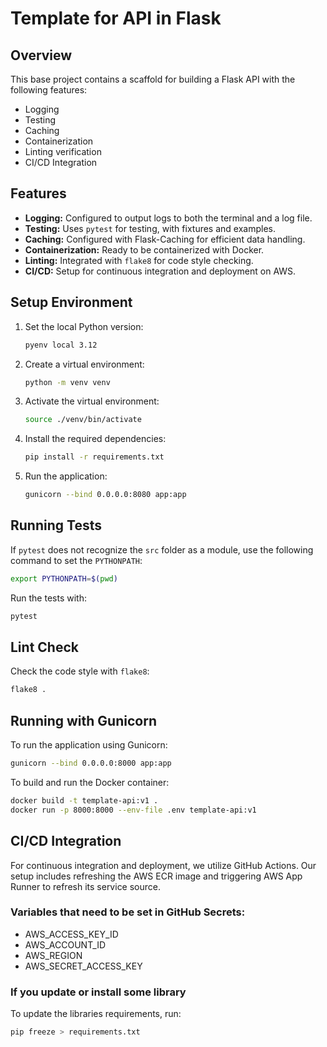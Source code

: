 # Template for API in Flask

## Overview

This base project contains a scaffold for building a Flask API with the following features:

- Logging
- Testing
- Caching
- Containerization
- Linting verification
- CI/CD Integration

## Features

- **Logging:** Configured to output logs to both the terminal and a log file.
- **Testing:** Uses `pytest` for testing, with fixtures and examples.
- **Caching:** Configured with Flask-Caching for efficient data handling.
- **Containerization:** Ready to be containerized with Docker.
- **Linting:** Integrated with `flake8` for code style checking.
- **CI/CD:** Setup for continuous integration and deployment on AWS.

## Setup Environment

1. Set the local Python version:

   ```bash
   pyenv local 3.12
   ```

2. Create a virtual environment:

   ```bash
   python -m venv venv
   ```

3. Activate the virtual environment:

   ```bash
   source ./venv/bin/activate
   ```

4. Install the required dependencies:

   ```bash
   pip install -r requirements.txt
   ```

5. Run the application:
   ```bash
   gunicorn --bind 0.0.0.0:8080 app:app
   ```

## Running Tests

If `pytest` does not recognize the `src` folder as a module, use the following command to set the `PYTHONPATH`:

```bash
export PYTHONPATH=$(pwd)
```

Run the tests with:

```bash
pytest
```

## Lint Check

Check the code style with `flake8`:

```bash
flake8 .
```

## Running with Gunicorn

To run the application using Gunicorn:

```bash
gunicorn --bind 0.0.0.0:8000 app:app
```

To build and run the Docker container:

```bash
docker build -t template-api:v1 .
docker run -p 8000:8000 --env-file .env template-api:v1
```

## CI/CD Integration

For continuous integration and deployment, we utilize GitHub Actions. Our setup includes refreshing the AWS ECR image and triggering AWS App Runner to refresh its service source.

### Variables that need to be set in GitHub Secrets:
- AWS_ACCESS_KEY_ID
- AWS_ACCOUNT_ID
- AWS_REGION
- AWS_SECRET_ACCESS_KEY

### If you update or install some library

To update the libraries requirements, run:

```bash
pip freeze > requirements.txt
```